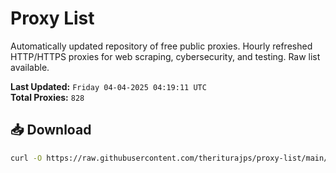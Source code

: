# Proxy List

Automatically updated repository of free public proxies. Hourly refreshed HTTP/HTTPS proxies for web scraping, cybersecurity, and testing. Raw list available.

**Last Updated:** `Friday 04-04-2025 04:19:11 UTC`  
**Total Proxies:** `828`

## 📥 Download
```bash
curl -O https://raw.githubusercontent.com/theriturajps/proxy-list/main/proxies.txt
